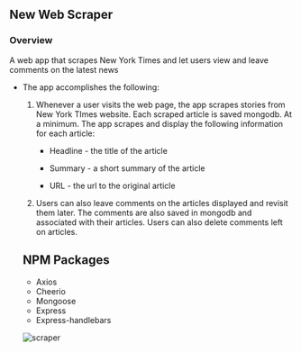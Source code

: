 ## New Web Scraper

### Overview

A web app that scrapes New York Times and let users view and leave comments on the latest news

* The app accomplishes the following:

  1. Whenever a user visits the web page, the app scrapes stories from New York TImes website. Each scraped article is saved mongodb. At a minimum. The app scrapes and display the following information for each article:

     * Headline - the title of the article

     * Summary - a short summary of the article

     * URL - the url to the original article

  2. Users can also leave comments on the articles displayed and revisit them later. The comments are also saved in mongodb and associated with their articles. Users can also delete comments left on articles.

  ## NPM Packages
    * Axios
    * Cheerio
    * Mongoose 
    * Express
    * Express-handlebars


    ![scraper](images/web-app.png)